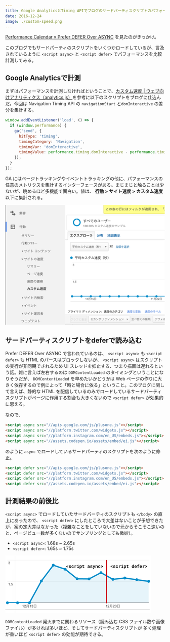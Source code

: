 ```yaml
---
title: Google AnalyticsとTiming APIでブログのサードパーティスクリプトのパフォーマンス計測
date: 2016-12-24
image: ./custom-speed.png
---
```


[Performance Calendar &raquo; Prefer DEFER Over ASYNC](http://calendar.perfplanet.com/2016/prefer-defer-over-async/) を見たのがきっかけ。

このブログでもサードパーティのスクリプトをいくつかロードしているが、言及されているように `<script async>` と `<script defer>` でパフォーマンスを比較計測してみる。

## Google Analyticsで計測

まずはパフォーマンスを計測しなければということで、[カスタム速度 | ウェブ向けアナリティクス（analytics.js）](https://developers.google.com/analytics/devguides/collection/analyticsjs/user-timings?hl=ja)を参考に以下のスクリプトをブログに仕込んだ。今回は Navigation Timing API の `navigationStart` と`domInteractive` の差分を集計する。

```javascript
window.addEventListener('load', () => {
  if (window.performance) {
    ga('send', {
      hitType: 'timing',
      timingCategory: 'Navigation',
      timingVar: 'domInteractive',
      timingValue: performance.timing.domInteractive - performance.timing.navigationStart
    });
  }
});
```

GA にはページトラッキングやイベントトラッキングの他に、パフォーマンスの任意のメトリクスを集計するインターフェースがある。まじまじと触ることは少ないが、眺めるほど多機能で面白い。値は、 **行動 > サイト速度 > カスタム速度** 以下に集計される。

![](./custom-speed.png)

## サードパーティスクリプトをdeferで読み込む

Prefer DEFER Over ASYNC で言われているのは、 `<script async>` も `<script defer>` も HTML のパースはブロックしないが、 `<script async>` はスクリプトの実行が非同期でされるため UI スレッドを抑止する、つまり描画は遅れるという話。雑に言えば左右するのは `DOMContentLoaded` のタイミングということになりそうだが、 `DOMContentLoaded` を早めたいかどうかは Web ページの作りに大きく依存するので例によって「時と場合に依る」ということ。このブログに関して言えば、静的な HTML を配信しているのみでロードしているサードパーティスクリプトがページに作用する割合も大きくないので `<script defer>` が効果的に思える。

なので、

```html
<script async src="//apis.google.com/js/plusone.js"></script>
<script async src="//platform.twitter.com/widgets.js"></script>
<script async src="//platform.instagram.com/en_US/embeds.js"></script>
<script async src="//assets.codepen.io/assets/embed/ei.js"></script>
```

のように `async` でロードしているサードパーティのスクリプトを次のように修正。

```html
<script defer src="//apis.google.com/js/plusone.js"></script>
<script defer src="//platform.twitter.com/widgets.js"></script>
<script defer src="//platform.instagram.com/en_US/embeds.js"></script>
<script defer src="//assets.codepen.io/assets/embed/ei.js"></script>
```

## 計測結果の前後比

`<script async>` でロードしていたサードパーティのスクリプトも `</body>` の直上にあったので、 `<script defer>` にしたところで大差はないことが予想できたが、案の定大差はなかった（複雑なことをしていないので元からそこそこ速いのと、ページビュー数が多くないのでサンプリングとしても微妙）。

- `<script async>`: 1.68s ~ 2.65s
- `<script defer>`: 1.65s ~ 1.75s

![計測結果の前後比](./result.png)

 `DOMContentLoaded` 発火までに関わるリソース（読み込む CSS ファイル数や画像ファイル）が多ければ多いほど、そしてサードパーティスクリプトが
多く処理が重いほど `<script defer>` の効能が期待できる。
